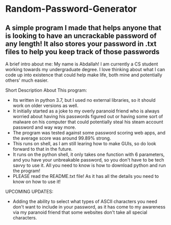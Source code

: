 # Random-Password-Generator
A simple program I made that helps anyone that is looking to have an uncrackable password of any length! It also stores your password in .txt files to help you keep track of those passwords
------------------------------------------------------------------------------------------------------------------------
A brief intro about me:
  My name is Abdallah! I am currently a CS student working towards my undergraduate degree. I love thinking about what I can code up into existence that could help make life, both mine and potentially others' much easier.
  
<!-- ---------------- ---------------- ---------------- ---------------- ---------------- ---------------- ---------------- -->

Short Description About This program:
  - Its written in python 3.7, but I used no external libraries, so it should work on older versions as well.
  - It initially started as a joke to my overly paranoid friend who is always worried about having his passwords figured out or       having some sort of malware on his computer that could potentially steal his steam account password and way way more.
  - The program was tested against some password scoring web apps, and the average score was around 99.89% strong.
  - This runs on shell, as I am still learing how to make GUIs, so do look forward to that in the future.
  - It runs on the python shell, it only takes one function with 6 parameters, and you have your unbreakable password, so you don't have to be tech savvy to use it. All you need to know is how to download python and run the program!
  - PLEASE read the README.txt file! As it has all the details you need to know on how to use it!
  
UPCOMING UPDATES:
  - Adding the ability to select what types of ASCII characters you need don't want to include in your password, as it has come to my awareness via my paranoid friend that some websites don't take all special characters.
  
